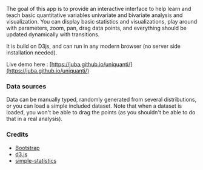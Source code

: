 
The goal of this app is to provide an interactive interface to help learn and
teach basic quantitative variables univariate and bivariate analysis and
visualization. You can display basic statistics and visualizations, play
around with parameters, zoom, pan, drag data points, and everything should be
updated dynamically with transitions.

It is build on D3js, and can run in any modern browser (no server side
installation needed).

Live demo here : [https://juba.github.io/uniquanti/](https://juba.github.io/uniquanti/)

### Data sources

Data can be manually typed, randomly generated from several distributions, or
you can load a simple included dataset. Note that when a dataset is loaded,
you won't be able to drag the points (as you shouldn't be able to do that in a
real analysis).



### Credits

- [Bootstrap](https://getbootstrap.com/)
- [d3.js](https://d3js.org)
- [simple-statistics](https://github.com/simple-statistics/simple-statistics)
